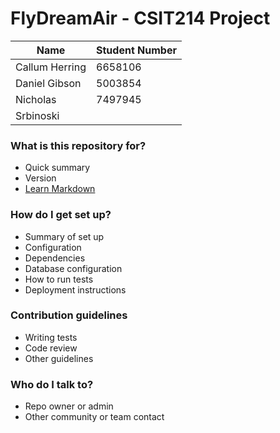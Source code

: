 # FlyDreamAir - CSIT214 Project

| Name           | Student Number |
| -------------- | -------------- |
| Callum Herring | 6658106        |
| Daniel Gibson  | 5003854        |
| Nicholas       | 7497945        |
| Srbinoski      | 

### What is this repository for?

- Quick summary
- Version
- [Learn Markdown](https://bitbucket.org/tutorials/markdowndemo)

### How do I get set up?

- Summary of set up
- Configuration
- Dependencies
- Database configuration
- How to run tests
- Deployment instructions

### Contribution guidelines

- Writing tests
- Code review
- Other guidelines

### Who do I talk to?

- Repo owner or admin
- Other community or team contact
